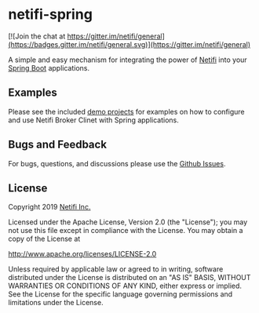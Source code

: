 # netifi-spring
[![Join the chat at https://gitter.im/netifi/general](https://badges.gitter.im/netifi/general.svg)](https://gitter.im/netifi/general)

A simple and easy mechanism for integrating the power of [Netifi](https://www.netifi.com) into your [Spring Boot](https://spring.io/projects/spring-boot) applications.

## Examples
Please see the included [demo projects](demos) for examples on how to configure and use Netifi Broker Clinet with Spring applications.

## Bugs and Feedback
For bugs, questions, and discussions please use the [Github Issues](https://github.com/netifi/netifi-spring/issues).

## License
Copyright 2019 [Netifi Inc.](https://www.netifi.com)

Licensed under the Apache License, Version 2.0 (the "License");
you may not use this file except in compliance with the License.
You may obtain a copy of the License at

   http://www.apache.org/licenses/LICENSE-2.0

Unless required by applicable law or agreed to in writing, software
distributed under the License is distributed on an "AS IS" BASIS,
WITHOUT WARRANTIES OR CONDITIONS OF ANY KIND, either express or implied.
See the License for the specific language governing permissions and
limitations under the License.
